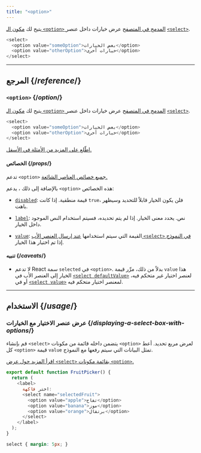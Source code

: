```yaml
---
title: "<option>"
---
```


<Intro>

يتيح لك [مكون الـ `<option>` المدمج في المتصفح](https://developer.mozilla.org/en-US/docs/Web/HTML/Element/option) عرض خيارات داخل عنصر [`<select>`](/reference/react-dom/components/select).

```js
<select>
  <option value="someOption">بعض الخيارات</option>
  <option value="otherOption">خيارات أخرى</option>
</select>
```

</Intro>

<InlineToc />

---

## المرجع {/*reference*/}

### `<option>` {/*option*/}

يتيح لك [مكون الـ `<option>` المدمج في المتصفح](https://developer.mozilla.org/en-US/docs/Web/HTML/Element/select) عرض خيارات داخل عنصر [`<select>`](/reference/react-dom/components/select).

```js
<select>
  <option value="someOption">بعض الخيارات</option>
  <option value="otherOption">خيارات أخرى</option>
</select>
```

[اطّلع على المزيد من الأمثلة في الأسفل.](#usage)

#### الخصائص {/*props*/}

تدعم `<option>` [جميع خصائص العناصر الشائعة.](/reference/react-dom/components/common#props)

بالإضافة إلى ذلك ، يدعم `<option>` هذه الخصائص:

* [`disabled`](https://developer.mozilla.org/en-US/docs/Web/HTML/Element/option#disabled): قيمة منطقية. إذا كانت `true`، فلن يكون الخيار قابلاً للتحديد وسيظهر باهت.

* [`label`](https://developer.mozilla.org/en-US/docs/Web/HTML/Element/option#label): نص. يحدد معنى الخيار. إذا لم يتم تحديده، فسيتم استخدام النص الموجود داخل الخيار.

* [`value`](https://developer.mozilla.org/en-US/docs/Web/HTML/Element/option#value): القيمة التي سيتم استخدامها [عند إرسال العنصر الأب `<select>` في النموذج](/reference/react-dom/components/select#reading-the-select-box-value-when-submitting-a-form) إذا تم اختيار هذا الخيار.

#### تنبيه {/*caveats*/}

* لا تدعم React سمة `selected` في `<option>`. بدلاً من ذلك، مرِّر قيمة `value` هذا الخيار إلى العنصر الأب في [`<select defaultValue>`](/reference/react-dom/components/select#providing-an-initially-selected-option) لعنصر اختيار غير متحكم فيه، أو في [`<select value>`](/reference/react-dom/components/select#controlling-a-select-box-with-a-state-variable)  لمعنصر اختيار متحكم فيه.

---

## الاستخدام {/*usage*/}

### عرض عنصر الاختيار مع الخيارات {/*displaying-a-select-box-with-options*/}

قم بإنشاء `<select>` يتضمن داخله قائمة من مكونات `<option>` لعرض مربع تحديد. أعط كل `<option>` قيمة `value` تمثل البيانات التي سيتم رفعها مع النموذج.

[اقرأ المزيد حول عرض `<select>` بقائمة مكونات `<option>`.](/reference/react-dom/components/select)

<Sandpack>

```js
export default function FruitPicker() {
  return (
    <label>
      اختر فاكهة:
      <select name="selectedFruit">
        <option value="apple">تفاح</option>
        <option value="banana">موز</option>
        <option value="orange">برتقال</option>
      </select>
    </label>
  );
}
```

```css
select { margin: 5px; }
```

</Sandpack>
